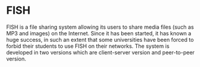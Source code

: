# FISH

FISH is a file sharing system allowing its users to share media files (such as MP3 and
images) on the Internet. Since it has been started, it has known a huge success, in such an
extent that some universities have been forced to forbid their students to use FISH on their
networks. The system is developed in two versions which are client-server version and
peer-to-peer version.

